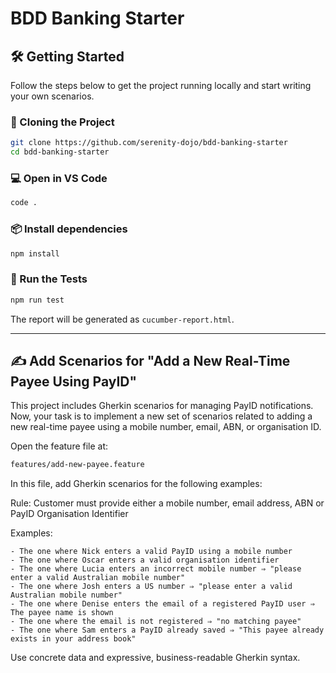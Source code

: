 # BDD Banking Starter

## 🛠 Getting Started

Follow the steps below to get the project running locally and start writing your own scenarios.

### 🚀 Cloning the Project

```bash
git clone https://github.com/serenity-dojo/bdd-banking-starter
cd bdd-banking-starter
```

### 💻 Open in VS Code

```bash
code .
```

### 📦 Install dependencies

```bash
npm install
```

### 🧪 Run the Tests

```bash
npm run test
```

The report will be generated as `cucumber-report.html`.

---

## ✍️ Add Scenarios for "Add a New Real-Time Payee Using PayID"

This project includes Gherkin scenarios for managing PayID notifications. Now, your task is to implement a new set of scenarios related to adding a new real-time payee using a mobile number, email, ABN, or organisation ID.

Open the feature file at:

```bash
features/add-new-payee.feature
```

In this file, add Gherkin scenarios for the following examples:

Rule: Customer must provide either a mobile number, email address, ABN or PayID Organisation Identifier

Examples:

    - The one where Nick enters a valid PayID using a mobile number
    - The one where Oscar enters a valid organisation identifier
    - The one where Lucia enters an incorrect mobile number ⇒ "please enter a valid Australian mobile number"
    - The one where Josh enters a US number ⇒ "please enter a valid Australian mobile number"
    - The one where Denise enters the email of a registered PayID user ⇒ The payee name is shown
    - The one where the email is not registered ⇒ "no matching payee"
    - The one where Sam enters a PayID already saved ⇒ "This payee already exists in your address book"

Use concrete data and expressive, business-readable Gherkin syntax.
